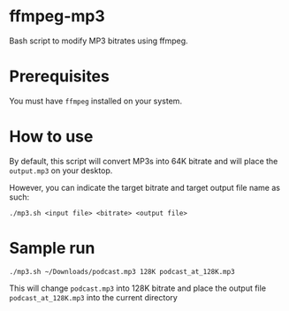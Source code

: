 # ffmpeg-mp3
Bash script to modify MP3 bitrates using ffmpeg.

# Prerequisites
You must have `ffmpeg` installed on your system.

# How to use
By default, this script will convert MP3s into 64K bitrate and will place the `output.mp3` on your desktop.

However, you can indicate the target bitrate and target output file name as such:

```
./mp3.sh <input file> <bitrate> <output file>
```

# Sample run
```
./mp3.sh ~/Downloads/podcast.mp3 128K podcast_at_128K.mp3
```

This will change `podcast.mp3` into 128K bitrate and place the output file `podcast_at_128K.mp3` into the current directory

